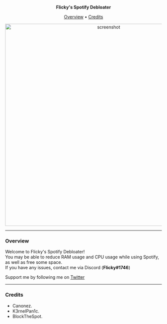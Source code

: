 <p align="center">
    <strong>Flicky's Spotify Debloater</strong></br>
</p>
<p align="center">
    <a href="#overview">Overview</a> •
    <a href="#credits">Credits</a>
</p>
<p align="center">
    <a href="#"><img src="https://user-images.githubusercontent.com/86733574/178231733-69aa60a3-ad3b-473f-a6cc-3c3aed535d6b.png" alt="screenshot" width="650"></a>
</p>


-------------------------------------------------------------------------------------------------------------------------------------------------------------------------------
### Overview
Welcome to Flicky's Spotify Debloater!   </br>
You may be able to reduce RAM usage and CPU usage while using Spotify, as well as free some space.   </br>
If you have any issues, contact me via Discord (**Flicky#1746**)   </br>

Support me by following me on [Twitter](https://twitter.com/Flicky_VFX)

-------------------------------------------------------------------------------------------------------------------------------------------------------------------------------
### Credits
* Canonez.
* K3rnelPan1c.
* BlockTheSpot.
